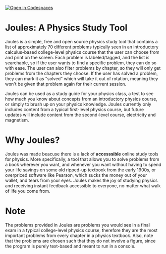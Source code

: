 [![Open in Codespaces](https://classroom.github.com/assets/launch-codespace-2972f46106e565e64193e422d61a12cf1da4916b45550586e14ef0a7c637dd04.svg)](https://classroom.github.com/open-in-codespaces?assignment_repo_id=19433968)

# Joules: A Physics Study Tool

Joules is a simple, free and open source physics study tool that contains a list of  approximately 70 different problems typically seen in an introductory calculus-based college-level physics course that the user can choose from and print on the screen. Each problem is labeled/tagged, and the list is searchable, so if the user wants to find a specific problem, they can do so with ease. The user can also filter problems by chapter, so they will only get problems from the chapters they choose. If the user has solved a problem, they can mark it as "solved" which will take it out of rotation, meaning they won't be given that problem again for their current session.

Joules can be used as a study guide for your physics class, a test to see how much you know about concepts from an introductory physics course, or simply to brush up on your physics knowledge. Joules currently only includes content from a typical first-level physics course, but future updates will include content from the second-level course, electricity and magnetism.

# Why Joules?
Joules was made beacuse there is a lack of **accesssible** online study tools for physics. More specifically, a tool that allows you to solve problems from a book wherever you want, and whenever you want without having to spend your life savings on some old ripped-up textbook from the early 1900s, or overpriced software like Pearson, which sucks the money out of your wallet, and tears from your eyes. Joules makes the joy of studying physics and receiving instant feedback accessible to everyone, no matter what walk of life you come from.

# Note
The problems provided in Joules are problems you would see in a final exam in a typical college-level physics course, therefore they are the most important problems from every chapter in a physics textbook. Also, note that the problems are chosen such that they do not involve a figure, since the program is purely text-based and meant to run in a console.
